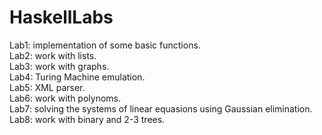 # HaskellLabs
Lab1: implementation of some basic functions. <br />
Lab2: work with lists. <br />
Lab3: work with graphs. <br />
Lab4: Turing Machine emulation. <br />
Lab5: XML parser. <br />
Lab6: work with polynoms. <br />
Lab7: solving the systems of linear equasions using Gaussian elimination. <br />
Lab8: work with binary and 2-3 trees. <br />